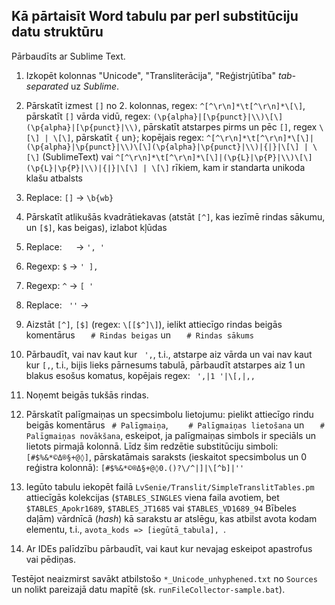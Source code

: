 Kā pārtaisīt Word tabulu par perl substitūciju datu struktūru
-------------------------------------------------------------

Pārbaudīts ar Sublime Text.

1.  Izkopēt kolonnas "Unicode", "Transliterācija", "Reģistrjūtība" _tab-separated_ uz _Sublime_.
2.  Pārskatīt izmest `[]` no 2. kolonnas, regex: `^[^\r\n]*\t[^\r\n]*\[\]`,
    pārskatīt `[]` vārda vidū, regex: `(\p{alpha}|[\p{punct}|\\)\[\](\p{alpha}|[\p{punct}|\\)`,
    pārskatīt atstarpes pirms un pēc `[]`, regex `\[\] | \[\]`,
    pārskatīt `{` un`}`;
    kopējais regex: `^[^\r\n]*\t[^\r\n]*\[\]|(\p{alpha}|\p{punct}|\\)\[\](\p{alpha}|\p{punct}|\\)|{|}|\[\] | \[\]` (SublimeText) vai `^[^\r\n]*\t[^\r\n]*\[\]|(\p{L}|\p{P}|\\)\[\](\p{L}|\p{P}|\\)|{|}|\[\] | \[\]` rīkiem, kam ir standarta unikoda klašu atbalsts
5.  Replace:  `[]` -> `\b{wb}`
6.  Pārskatīt atlikušās kvadrātiekavas (atstāt `[^]`, kas iezīmē rindas sākumu, un `[$]`, kas beigas), izlabot kļūdas
7.  Replace: `	` -> `', '`
8.  Regexp:  `$` -> `' ],`
9.  Regexp:  `^` -> `[ '`
10. Replace: ` ''` -> 
11. Aizstāt `[^]`, `[$]` (regex: `\[[$^]\]`), ielikt attiecīgo rindas beigās komentārus
    `	# Rindas beigas` un `	# Rindas sākums`
12. Pārbaudīt, vai nav kaut kur ` ',`, t.i., atstarpe aiz vārda un vai nav kaut kur `[,`, t.i., bijis lieks pārnesums tabulā, pārbaudīt atstarpes aiz 1 un blakus esošus komatus, kopējais regex: ` ',|1 '|\[,|,,`
13. Noņemt beigās tukšās rindas.
14. Pārskatīt palīgmaiņas un specsimbolu lietojumu:
    pielikt attiecīgo rindu beigās komentārus `	# Palīgmaiņa`, `	# Palīgmaiņas lietošana` un `	# Palīgmaiņas novākšana`,
    eskeipot, ja palīgmaiņas simbols ir speciāls un lietots pirmajā kolonnā.
    Līdz šim redzētie substitūciju simboli: `[#$%&*©Δ®§+@◊]`,
    pārskatāmais saraksts (ieskaitot specsimbolus un 0 reģistra kolonnā):
    `[#$%&*©®Δ§+@◊0.()?\/^|]|\[^b]|''`

15. Iegūto tabulu iekopēt failā `LvSenie/Translit/SimpleTranslitTables.pm` attiecīgās kolekcijas (`$TABLES_SINGLES` viena faila avotiem, bet `$TABLES_Apokr1689`, `$TABLES_JT1685` vai `$TABLES_VD1689_94` Bībeles daļām) vārdnīcā (_hash_) kā sarakstu ar atslēgu, kas atbilst avota kodam elementu, t.i., `avota_kods => [iegūtā_tabula], `.

16. Ar IDEs palīdzību pārbaudīt, vai kaut kur nevajag eskeipot apastrofus vai pēdiņas.


Testējot neaizmirst savākt atbilstošo `*_Unicode_unhyphened.txt` no `Sources` un nolikt pareizajā datu mapītē (sk. `runFileCollector-sample.bat`).

